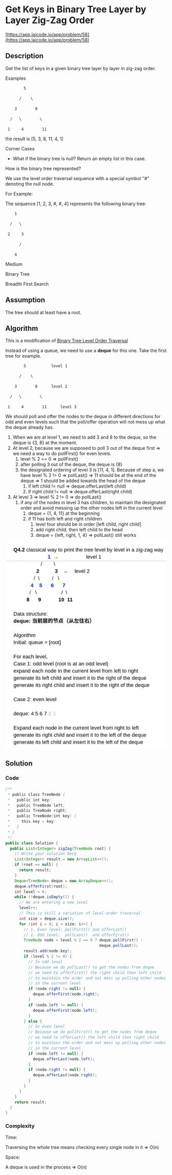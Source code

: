 <!----- Conversion time: 1.592 seconds.


Using this Markdown file:

1. Cut and paste this output into your source file.
2. See the notes and action items below regarding this conversion run.
3. Check the rendered output (headings, lists, code blocks, tables) for proper
   formatting and use a linkchecker before you publish this page.

Conversion notes:

* Docs to Markdown version 1.0β14
* Fri Jan 25 2019 01:11:07 GMT-0800 (PST)
* Source doc: https://docs.google.com/open?id=1UHTkhXPCXa94og_MPxpgIqhZdd_EvmL0RB2Hj5vJlj4
* This document has images: check for >>>>>  gd2md-html alert:  inline image link in generated source and store images to your server.
----->



# Get Keys in Binary Tree Layer by Layer Zig-Zag Order

[https://app.laicode.io/app/problem/58](https://app.laicode.io/app/problem/58)


## Description

Get the list of keys in a given binary tree layer by layer in zig-zag order.

Examples

            5

          /    \

        3        8

      /   \        \

     1     4        11

the result is \[5, 3, 8, 11, 4, 1]

Corner Cases



*   What if the binary tree is null? Return an empty list in this case.

How is the binary tree represented?

We use the level order traversal sequence with a special symbol "#" denoting the null node.

For Example:

The sequence \[1, 2, 3, #, #, 4] represents the following binary tree:

        1

      /   \

     2     3

          /

        4

Medium

Binary Tree

Breadth First Search




## Assumption

The tree should at least have a root.


## Algorithm

This is a modification of [Binary Tree Level Order Traversal](../../../../../G/HeapAndBFS/Easy/GetKeysInBinaryTreeLayerByLayer)

Instead of using a queue, we need to use a **deque** for this one. Take the first tree for example.

            5			level 1

          /    \

        3        8		level 2

      /   \        \

     1     4        11		level 3

We should poll and offer the nodes to the deque in different directions for odd and even levels such that the poll/offer operation will not mess up what the deque already has.



1.  When we are at level 1, we need to add 3 and 8 to the deque, so the deque is {3, 8} at the moment.
1.  At level 2, because we are supposed to poll 3 out of the deque first ⇒ we need a way to do pollFirst() for even levels.
    1.  level % 2 == 0 ⇒ pollFirst()
    1.  after polling 3 out of the deque, the deque is {8}
    1.  the designated ordering of level 3 is \[11, 4, 1]. Because of step a, we have level % 2 != 0 ⇒ pollLast() ⇒ 11 should be at the end of the deque ⇒ 1 should be added towards the head of the deque
        1.  if left child != null ⇒ deque.offerLast(left child)
        1.  if right child != null ⇒ deque.offerLast(right child)
1.  At level 3 ⇒ level % 2 != 0 ⇒ do pollLast()
    1.  if any of the nodes in level 3 has children, to maintain the designated order and avoid messing up the other nodes left in the current level
        1.  deque = {1, 4, 11} at the beginning
        1.  if 11 has both left and right children
            1.  level four should be in order \[left child, right child]
            1.  add right child, then left child to the head
            1.  deque = {left, right, 1, 4} ⇒ pollLast() still works



![alt_text](zigzag.png "image_tooltip")



## Solution


### Code


```java
/**
 * public class TreeNode {
 *   public int key;
 *   public TreeNode left;
 *   public TreeNode right;
 *   public TreeNode(int key) {
 *     this.key = key;
 *   }
 * }
 */
public class Solution {
  public List<Integer> zigZag(TreeNode root) {
    // Write your solution here
    List<Integer> result = new ArrayList<>();
    if (root == null) {
      return result;
    }
    Deque<TreeNode> deque = new ArrayDeque<>();
    deque.offerFirst(root);
    int level = 0;
    while (!deque.isEmpty()) {
      // We are entering a new level
      level++;
      // This is still a variation of level-order traversal
      int size = deque.size();
      for (int i = 0; i < size; i++) {
        // 1. Even level: pollFirst() and offerLast()
        // 2. Odd level:  pollLast()  and offerFirst()
        TreeNode node = level % 2 == 0 ? deque.pollFirst() :
                                         deque.pollLast();
        result.add(node.key);
        if (level % 2 != 0) {
          // In odd level
          // Because we do pollLast() to get the nodes from deque
          // we need to offerFirst() the right child then left child
          // to maintain the order and not mess up polling other nodes
          // in the current level
          if (node.right != null) {
            deque.offerFirst(node.right);
          }
          if (node.left != null) {
            deque.offerFirst(node.left);
          }
        } else {
          // In even level
          // Because we do pollFirst() to get the nodes from deque
          // we need to offerLast() the left child then right child
          // to maintain the order and not mess up polling other nodes
          // in the current level
          if (node.left != null) {
            deque.offerLast(node.left);
          }
          if (node.right != null) {
            deque.offerLast(node.right);
          }
        }
      }
    }
    return result;
  }
}
```



### Complexity

Time:

Traversing the whole tree means checking every single node in it ⇒ O(n)

Space:

A deque is used in the process ⇒ O(n)


<!-- Docs to Markdown version 1.0β14 -->
